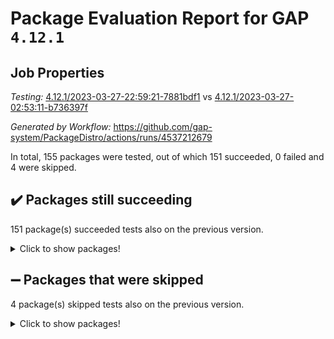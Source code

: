# Package Evaluation Report for GAP `4.12.1`

## Job Properties

*Testing:* [4.12.1/2023-03-27-22:59:21-7881bdf1](https://github.com/gap-system/PackageDistro/blob/data/reports/4.12.1/2023-03-27-22:59:21-7881bdf1) vs [4.12.1/2023-03-27-02:53:11-b736397f](https://github.com/gap-system/PackageDistro/blob/data/reports/4.12.1/2023-03-27-02:53:11-b736397f)

*Generated by Workflow:* https://github.com/gap-system/PackageDistro/actions/runs/4537212679

In total, 155 packages were tested, out of which 151 succeeded, 0 failed and 4 were skipped.

## :heavy_check_mark: Packages still succeeding

151 package(s) succeeded tests also on the previous version.
<details><summary>Click to show packages!</summary>

- 4ti2interface 2023.02-04 [(success)](https://github.com/gap-system/PackageDistro/actions/runs/4537212679/jobs/7995001342)
- ace 5.6.2 [(success)](https://github.com/gap-system/PackageDistro/actions/runs/4537212679/jobs/7995001448)
- aclib 1.3.2 [(success)](https://github.com/gap-system/PackageDistro/actions/runs/4537212679/jobs/7995001534)
- agt 0.3.1 [(success)](https://github.com/gap-system/PackageDistro/actions/runs/4537212679/jobs/7995001606)
- alnuth 3.2.1 [(success)](https://github.com/gap-system/PackageDistro/actions/runs/4537212679/jobs/7995001714)
- anupq 3.3.0 [(success)](https://github.com/gap-system/PackageDistro/actions/runs/4537212679/jobs/7995001823)
- atlasrep 2.1.6 [(success)](https://github.com/gap-system/PackageDistro/actions/runs/4537212679/jobs/7995001902)
- autodoc 2022.10.20 [(success)](https://github.com/gap-system/PackageDistro/actions/runs/4537212679/jobs/7995001988)
- automata 1.15 [(success)](https://github.com/gap-system/PackageDistro/actions/runs/4537212679/jobs/7995002102)
- automgrp 1.3.2 [(success)](https://github.com/gap-system/PackageDistro/actions/runs/4537212679/jobs/7995002174)
- autpgrp 1.11 [(success)](https://github.com/gap-system/PackageDistro/actions/runs/4537212679/jobs/7995002263)
- cap 2023.03-12 [(success)](https://github.com/gap-system/PackageDistro/actions/runs/4537212679/jobs/7995002355)
- caratinterface 2.3.4 [(success)](https://github.com/gap-system/PackageDistro/actions/runs/4537212679/jobs/7995002440)
- cddinterface 2022.11.01 [(success)](https://github.com/gap-system/PackageDistro/actions/runs/4537212679/jobs/7995002527)
- circle 1.6.6 [(success)](https://github.com/gap-system/PackageDistro/actions/runs/4537212679/jobs/7995002606)
- classicpres 1.22 [(success)](https://github.com/gap-system/PackageDistro/actions/runs/4537212679/jobs/7995002706)
- cohomolo 1.6.11 [(success)](https://github.com/gap-system/PackageDistro/actions/runs/4537212679/jobs/7995002791)
- congruence 1.2.5 [(success)](https://github.com/gap-system/PackageDistro/actions/runs/4537212679/jobs/7995002866)
- corelg 1.56 [(success)](https://github.com/gap-system/PackageDistro/actions/runs/4537212679/jobs/7995002968)
- crime 1.6 [(success)](https://github.com/gap-system/PackageDistro/actions/runs/4537212679/jobs/7995003058)
- crisp 1.4.6 [(success)](https://github.com/gap-system/PackageDistro/actions/runs/4537212679/jobs/7995003168)
- crypting 0.10.4 [(success)](https://github.com/gap-system/PackageDistro/actions/runs/4537212679/jobs/7995003286)
- cryst 4.1.25 [(success)](https://github.com/gap-system/PackageDistro/actions/runs/4537212679/jobs/7995003404)
- crystcat 1.1.10 [(success)](https://github.com/gap-system/PackageDistro/actions/runs/4537212679/jobs/7995003496)
- ctbllib 1.3.5 [(success)](https://github.com/gap-system/PackageDistro/actions/runs/4537212679/jobs/7995003595)
- cubefree 1.19 [(success)](https://github.com/gap-system/PackageDistro/actions/runs/4537212679/jobs/7995003705)
- curlinterface 2.3.1 [(success)](https://github.com/gap-system/PackageDistro/actions/runs/4537212679/jobs/7995003832)
- cvec 2.8.0 [(success)](https://github.com/gap-system/PackageDistro/actions/runs/4537212679/jobs/7995003938)
- datastructures 0.3.0 [(success)](https://github.com/gap-system/PackageDistro/actions/runs/4537212679/jobs/7995004038)
- deepthought 1.0.6 [(success)](https://github.com/gap-system/PackageDistro/actions/runs/4537212679/jobs/7995004152)
- design 1.8 [(success)](https://github.com/gap-system/PackageDistro/actions/runs/4537212679/jobs/7995004260)
- difsets 2.3.1 [(success)](https://github.com/gap-system/PackageDistro/actions/runs/4537212679/jobs/7995004350)
- digraphs 1.6.1 [(success)](https://github.com/gap-system/PackageDistro/actions/runs/4537212679/jobs/7995004458)
- edim 1.3.6 [(success)](https://github.com/gap-system/PackageDistro/actions/runs/4537212679/jobs/7995004602)
- example 4.3.4 [(success)](https://github.com/gap-system/PackageDistro/actions/runs/4537212679/jobs/7995004733)
- examplesforhomalg 2023.02-04 [(success)](https://github.com/gap-system/PackageDistro/actions/runs/4537212679/jobs/7995004839)
- factint 1.6.3 [(success)](https://github.com/gap-system/PackageDistro/actions/runs/4537212679/jobs/7995004963)
- ferret 1.0.9 [(success)](https://github.com/gap-system/PackageDistro/actions/runs/4537212679/jobs/7995005086)
- fga 1.4.0 [(success)](https://github.com/gap-system/PackageDistro/actions/runs/4537212679/jobs/7995005208)
- fining 1.5.5 [(success)](https://github.com/gap-system/PackageDistro/actions/runs/4537212679/jobs/7995005320)
- float 1.0.3 [(success)](https://github.com/gap-system/PackageDistro/actions/runs/4537212679/jobs/7995005441)
- format 1.4.3 [(success)](https://github.com/gap-system/PackageDistro/actions/runs/4537212679/jobs/7995005582)
- forms 1.2.9 [(success)](https://github.com/gap-system/PackageDistro/actions/runs/4537212679/jobs/7995005684)
- fplsa 1.2.6 [(success)](https://github.com/gap-system/PackageDistro/actions/runs/4537212679/jobs/7995005790)
- fr 2.4.12 [(success)](https://github.com/gap-system/PackageDistro/actions/runs/4537212679/jobs/7995005903)
- francy 1.2.5 [(success)](https://github.com/gap-system/PackageDistro/actions/runs/4537212679/jobs/7995005990)
- fwtree 1.3 [(success)](https://github.com/gap-system/PackageDistro/actions/runs/4537212679/jobs/7995006103)
- gapdoc 1.6.6 [(success)](https://github.com/gap-system/PackageDistro/actions/runs/4537212679/jobs/7995006191)
- gauss 2023.02-04 [(success)](https://github.com/gap-system/PackageDistro/actions/runs/4537212679/jobs/7995006288)
- gaussforhomalg 2023.02-04 [(success)](https://github.com/gap-system/PackageDistro/actions/runs/4537212679/jobs/7995006380)
- gbnp 1.0.5 [(success)](https://github.com/gap-system/PackageDistro/actions/runs/4537212679/jobs/7995006534)
- generalizedmorphismsforcap 2023.03-01 [(success)](https://github.com/gap-system/PackageDistro/actions/runs/4537212679/jobs/7995006617)
- genss 1.6.8 [(success)](https://github.com/gap-system/PackageDistro/actions/runs/4537212679/jobs/7995006722)
- gradedmodules 2023.02-04 [(success)](https://github.com/gap-system/PackageDistro/actions/runs/4537212679/jobs/7995006824)
- gradedringforhomalg 2023.02-04 [(success)](https://github.com/gap-system/PackageDistro/actions/runs/4537212679/jobs/7995006983)
- grape 4.9.0 [(success)](https://github.com/gap-system/PackageDistro/actions/runs/4537212679/jobs/7995007115)
- groupoids 1.73 [(success)](https://github.com/gap-system/PackageDistro/actions/runs/4537212679/jobs/7995007254)
- grpconst 2.6.4 [(success)](https://github.com/gap-system/PackageDistro/actions/runs/4537212679/jobs/7995007398)
- guarana 0.96.3 [(success)](https://github.com/gap-system/PackageDistro/actions/runs/4537212679/jobs/7995007565)
- guava 3.18 [(success)](https://github.com/gap-system/PackageDistro/actions/runs/4537212679/jobs/7995007675)
- hap 1.54 [(success)](https://github.com/gap-system/PackageDistro/actions/runs/4537212679/jobs/7995007759)
- hapcryst 0.1.15 [(success)](https://github.com/gap-system/PackageDistro/actions/runs/4537212679/jobs/7995007893)
- hecke 1.5.3 [(success)](https://github.com/gap-system/PackageDistro/actions/runs/4537212679/jobs/7995008014)
- help 3.5 [(success)](https://github.com/gap-system/PackageDistro/actions/runs/4537212679/jobs/7995008144)
- homalg 2023.02-05 [(success)](https://github.com/gap-system/PackageDistro/actions/runs/4537212679/jobs/7995008255)
- homalgtocas 2023.02-04 [(success)](https://github.com/gap-system/PackageDistro/actions/runs/4537212679/jobs/7995008405)
- idrel 2.45 [(success)](https://github.com/gap-system/PackageDistro/actions/runs/4537212679/jobs/7995008525)
- images 1.3.1 [(success)](https://github.com/gap-system/PackageDistro/actions/runs/4537212679/jobs/7995008644)
- intpic 0.3.0 [(success)](https://github.com/gap-system/PackageDistro/actions/runs/4537212679/jobs/7995008769)
- io 4.8.1 [(success)](https://github.com/gap-system/PackageDistro/actions/runs/4537212679/jobs/7995008867)
- io_forhomalg 2023.02-04 [(success)](https://github.com/gap-system/PackageDistro/actions/runs/4537212679/jobs/7995008991)
- irredsol 1.4.4 [(success)](https://github.com/gap-system/PackageDistro/actions/runs/4537212679/jobs/7995009110)
- json 2.1.1 [(success)](https://github.com/gap-system/PackageDistro/actions/runs/4537212679/jobs/7995009262)
- jupyterkernel 1.5.0 [(success)](https://github.com/gap-system/PackageDistro/actions/runs/4537212679/jobs/7995009359)
- jupyterviz 1.5.6 [(success)](https://github.com/gap-system/PackageDistro/actions/runs/4537212679/jobs/7995009477)
- kan 1.35 [(success)](https://github.com/gap-system/PackageDistro/actions/runs/4537212679/jobs/7995009596)
- kbmag 1.5.11 [(success)](https://github.com/gap-system/PackageDistro/actions/runs/4537212679/jobs/7995009710)
- laguna 3.9.6 [(success)](https://github.com/gap-system/PackageDistro/actions/runs/4537212679/jobs/7995009803)
- liealgdb 2.2.1 [(success)](https://github.com/gap-system/PackageDistro/actions/runs/4537212679/jobs/7995009905)
- liepring 2.8 [(success)](https://github.com/gap-system/PackageDistro/actions/runs/4537212679/jobs/7995009993)
- liering 2.4.2 [(success)](https://github.com/gap-system/PackageDistro/actions/runs/4537212679/jobs/7995010098)
- linearalgebraforcap 2023.03-06 [(success)](https://github.com/gap-system/PackageDistro/actions/runs/4537212679/jobs/7995010190)
- localizeringforhomalg 2023.02-04 [(success)](https://github.com/gap-system/PackageDistro/actions/runs/4537212679/jobs/7995010260)
- loops 3.4.3 [(success)](https://github.com/gap-system/PackageDistro/actions/runs/4537212679/jobs/7995010351)
- lpres 1.0.3 [(success)](https://github.com/gap-system/PackageDistro/actions/runs/4537212679/jobs/7995010452)
- majoranaalgebras 1.5.1 [(success)](https://github.com/gap-system/PackageDistro/actions/runs/4537212679/jobs/7995010537)
- mapclass 1.4.6 [(success)](https://github.com/gap-system/PackageDistro/actions/runs/4537212679/jobs/7995010658)
- matgrp 0.70 [(success)](https://github.com/gap-system/PackageDistro/actions/runs/4537212679/jobs/7995010741)
- matricesforhomalg 2023.02-04 [(success)](https://github.com/gap-system/PackageDistro/actions/runs/4537212679/jobs/7995010849)
- modisom 2.5.4 [(success)](https://github.com/gap-system/PackageDistro/actions/runs/4537212679/jobs/7995010965)
- modulepresentationsforcap 2023.03-01 [(success)](https://github.com/gap-system/PackageDistro/actions/runs/4537212679/jobs/7995011080)
- modules 2023.02-04 [(success)](https://github.com/gap-system/PackageDistro/actions/runs/4537212679/jobs/7995011178)
- monoidalcategories 2023.03-01 [(success)](https://github.com/gap-system/PackageDistro/actions/runs/4537212679/jobs/7995011280)
- nconvex 2022.09-01 [(success)](https://github.com/gap-system/PackageDistro/actions/runs/4537212679/jobs/7995011381)
- nilmat 1.4.2 [(success)](https://github.com/gap-system/PackageDistro/actions/runs/4537212679/jobs/7995011570)
- nock 1.5 [(success)](https://github.com/gap-system/PackageDistro/actions/runs/4537212679/jobs/7995011667)
- normalizinterface 1.3.5 [(success)](https://github.com/gap-system/PackageDistro/actions/runs/4537212679/jobs/7995011760)
- nq 2.5.10 [(success)](https://github.com/gap-system/PackageDistro/actions/runs/4537212679/jobs/7995011857)
- numericalsgps 1.3.1 [(success)](https://github.com/gap-system/PackageDistro/actions/runs/4537212679/jobs/7995011997)
- openmath 11.5.3 [(success)](https://github.com/gap-system/PackageDistro/actions/runs/4537212679/jobs/7995012108)
- orb 4.9.0 [(success)](https://github.com/gap-system/PackageDistro/actions/runs/4537212679/jobs/7995012199)
- packagemanager 1.4.1 [(success)](https://github.com/gap-system/PackageDistro/actions/runs/4537212679/jobs/7995012304)
- patternclass 2.4.3 [(success)](https://github.com/gap-system/PackageDistro/actions/runs/4537212679/jobs/7995012461)
- permut 2.0.4 [(success)](https://github.com/gap-system/PackageDistro/actions/runs/4537212679/jobs/7995012572)
- polenta 1.3.10 [(success)](https://github.com/gap-system/PackageDistro/actions/runs/4537212679/jobs/7995012682)
- polymaking 0.8.6 [(success)](https://github.com/gap-system/PackageDistro/actions/runs/4537212679/jobs/7995012820)
- primgrp 3.4.4 [(success)](https://github.com/gap-system/PackageDistro/actions/runs/4537212679/jobs/7995012949)
- profiling 2.5.2 [(success)](https://github.com/gap-system/PackageDistro/actions/runs/4537212679/jobs/7995013046)
- qpa 1.34 [(success)](https://github.com/gap-system/PackageDistro/actions/runs/4537212679/jobs/7995013139)
- quagroup 1.8.3 [(success)](https://github.com/gap-system/PackageDistro/actions/runs/4537212679/jobs/7995013237)
- radiroot 2.9 [(success)](https://github.com/gap-system/PackageDistro/actions/runs/4537212679/jobs/7995013308)
- rcwa 4.7.1 [(success)](https://github.com/gap-system/PackageDistro/actions/runs/4537212679/jobs/7995013367)
- rds 1.8 [(success)](https://github.com/gap-system/PackageDistro/actions/runs/4537212679/jobs/7995013429)
- recog 1.4.2 [(success)](https://github.com/gap-system/PackageDistro/actions/runs/4537212679/jobs/7995013467)
- repndecomp 1.3.0 [(success)](https://github.com/gap-system/PackageDistro/actions/runs/4537212679/jobs/7995013524)
- repsn 3.1.1 [(success)](https://github.com/gap-system/PackageDistro/actions/runs/4537212679/jobs/7995013579)
- resclasses 4.7.3 [(success)](https://github.com/gap-system/PackageDistro/actions/runs/4537212679/jobs/7995013681)
- ringsforhomalg 2023.02-05 [(success)](https://github.com/gap-system/PackageDistro/actions/runs/4537212679/jobs/7995013816)
- sco 2023.02-04 [(success)](https://github.com/gap-system/PackageDistro/actions/runs/4537212679/jobs/7995013943)
- scscp 2.4.1 [(success)](https://github.com/gap-system/PackageDistro/actions/runs/4537212679/jobs/7995014110)
- semigroups 5.2.1 [(success)](https://github.com/gap-system/PackageDistro/actions/runs/4537212679/jobs/7995014226)
- sglppow 2.3 [(success)](https://github.com/gap-system/PackageDistro/actions/runs/4537212679/jobs/7995014344)
- sgpviz 0.999.5 [(success)](https://github.com/gap-system/PackageDistro/actions/runs/4537212679/jobs/7995014453)
- simpcomp 2.1.14 [(success)](https://github.com/gap-system/PackageDistro/actions/runs/4537212679/jobs/7995014564)
- singular 2023.02.09 [(success)](https://github.com/gap-system/PackageDistro/actions/runs/4537212679/jobs/7995014716)
- sl2reps 1.1 [(success)](https://github.com/gap-system/PackageDistro/actions/runs/4537212679/jobs/7995014820)
- sla 1.5.3 [(success)](https://github.com/gap-system/PackageDistro/actions/runs/4537212679/jobs/7995014930)
- smallgrp 1.5.2 [(success)](https://github.com/gap-system/PackageDistro/actions/runs/4537212679/jobs/7995015047)
- smallsemi 0.6.13 [(success)](https://github.com/gap-system/PackageDistro/actions/runs/4537212679/jobs/7995015153)
- sonata 2.9.6 [(success)](https://github.com/gap-system/PackageDistro/actions/runs/4537212679/jobs/7995015271)
- sophus 1.27 [(success)](https://github.com/gap-system/PackageDistro/actions/runs/4537212679/jobs/7995015369)
- spinsym 1.5.2 [(success)](https://github.com/gap-system/PackageDistro/actions/runs/4537212679/jobs/7995015475)
- standardff 0.9.4 [(success)](https://github.com/gap-system/PackageDistro/actions/runs/4537212679/jobs/7995015607)
- symbcompcc 1.3.2 [(success)](https://github.com/gap-system/PackageDistro/actions/runs/4537212679/jobs/7995015745)
- thelma 1.3 [(success)](https://github.com/gap-system/PackageDistro/actions/runs/4537212679/jobs/7995015909)
- tomlib 1.2.9 [(success)](https://github.com/gap-system/PackageDistro/actions/runs/4537212679/jobs/7995016047)
- toolsforhomalg 2023.03-01 [(success)](https://github.com/gap-system/PackageDistro/actions/runs/4537212679/jobs/7995016151)
- toric 1.9.5 [(success)](https://github.com/gap-system/PackageDistro/actions/runs/4537212679/jobs/7995016237)
- toricvarieties 2022.07.13 [(success)](https://github.com/gap-system/PackageDistro/actions/runs/4537212679/jobs/7995016302)
- transgrp 3.6.3 [(success)](https://github.com/gap-system/PackageDistro/actions/runs/4537212679/jobs/7995016390)
- ugaly 4.0.3 [(success)](https://github.com/gap-system/PackageDistro/actions/runs/4537212679/jobs/7995016477)
- unipot 1.5 [(success)](https://github.com/gap-system/PackageDistro/actions/runs/4537212679/jobs/7995016568)
- unitlib 4.2.0 [(success)](https://github.com/gap-system/PackageDistro/actions/runs/4537212679/jobs/7995016671)
- utils 0.82 [(success)](https://github.com/gap-system/PackageDistro/actions/runs/4537212679/jobs/7995016752)
- uuid 0.7 [(success)](https://github.com/gap-system/PackageDistro/actions/runs/4537212679/jobs/7995016846)
- walrus 0.9991 [(success)](https://github.com/gap-system/PackageDistro/actions/runs/4537212679/jobs/7995016958)
- wedderga 4.10.3 [(success)](https://github.com/gap-system/PackageDistro/actions/runs/4537212679/jobs/7995017060)
- xmod 2.91 [(success)](https://github.com/gap-system/PackageDistro/actions/runs/4537212679/jobs/7995017154)
- xmodalg 1.23 [(success)](https://github.com/gap-system/PackageDistro/actions/runs/4537212679/jobs/7995017340)
- yangbaxter 0.10.3 [(success)](https://github.com/gap-system/PackageDistro/actions/runs/4537212679/jobs/7995017481)
- zeromqinterface 0.14 [(success)](https://github.com/gap-system/PackageDistro/actions/runs/4537212679/jobs/7995017694)
</details>

## :heavy_minus_sign: Packages that were skipped

4 package(s) skipped tests also on the previous version.
<details><summary>Click to show packages!</summary>

- browse 1.8.21 [(skipped)](https://github.com/gap-system/PackageDistro/actions/runs/4537212679/jobs/7994832380)
- itc 1.5.1 [(skipped)](https://github.com/gap-system/PackageDistro/actions/runs/4537212679/jobs/7994832380)
- polycyclic 2.16 [(skipped)](https://github.com/gap-system/PackageDistro/actions/runs/4537212679/jobs/7994832380)
- xgap 4.31 [(skipped)](https://github.com/gap-system/PackageDistro/actions/runs/4537212679/jobs/7994832380)
</details>

